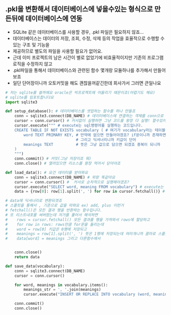 ## .pkl을 변환해서 데이터베이스에 넣을수있는 형식으로 만든뒤에 데이터베이스에 연동

- SQLite 같은 데이터베이스를 사용할 경우, .pkl 파일은 필요하지 않죠...
- 데이터베이스는 데이터의 저장, 조회, 수정, 삭제 등의 작업을 효율적으로 수행할 수 있는 구조 및 기능을
- 제공하므로 별도의 파일을 사용할 필요가 없어요.
- 근데 이미 프로젝트의 남은 시간이 별로 없었기에 비효율적이지만 기존의 프로그램 로직을 수정하지 않고
- .pkl파일을 통해서 데이터베이스와 관련된 함수 몇개랑 모듈하나를 추가해서 만들어보죠
- 일단 단어장이니까 오토커밋을 해도 괜찮을꺼같긴한데 회사가서 그러면 큰일나요
  
```python
# 저는 sqlite를 쓸꺼에요 oracle은 빅프로젝트에 어울리기 때문이죠(어렵기도 해요)
# sqlite를 임포트합니다요
import sqlite3
```
```python
def setup_database(): # 데이터베이스를 셋업하는 함수를 하나 만들죠
    conn = sqlite3.connect(DB_NAME) # 데이터베이스에 연결하는 객체를 conn으로 , DB_NAME은 파일이름변수에요
    cursor = conn.cursor() # 커서없이 실행하면 그냥 코드를 왕창 다 실행! 할수있어요 그러면 망하는거에요
    cursor.execute(""" # execute는 sql명령어를 실행하는 코드입니다.
    CREATE TABLE IF NOT EXISTS vocabulary ( # 여기가 vocabulary라는 테이블을 만드는 코드에요
        word TEXT PRIMARY KEY, # 만약에 없으면 만들어야겠죠? if문이니까 존재하면 아무것도 안하면 되요
                               # 그리고 딕셔너리니까 키값이 단어
        meanings TEXT          # 뜻은 그냥 값으로 담으면 되겠죠 중복이 되니까
    )
    """)
    conn.commit() # 커밋(그냥 저장이죠 뭐)
    conn.close() # 열려있으면 리소스를 왕창 먹어서 닫아야죠
```
```python
def load_data(): # 요건 데이터를 받아와요
    conn = sqlite3.connect(DB_NAME) # 위랑 똑같아요
    cursor = conn.cursor() #  커서로 순차적으로 실행해야겠죠?
    cursor.execute("SELECT word, meaning FROM vocabulary") # execute는 실행하는 코드고 select로 vocabulary테이블에서 word열과 meaning열을 가져와요
    data = {row[0]: row[1].split(', ') for row in cursor.fetchall()} # 요 코드는 gpt를 이용해서 짧게 만든어본건데

# data에 딕셔너리로 변환되겟죠
# 스플릿을 통해서 , 기준으로 값을 따와요 ex) add, plus 이런거
# fetchall()은 모든 결과 행을 반환하는 함수입니다.
# 또 리스트내포를 써버렸는데 저거를 풀어서 해석하면
#    rows = cursor.fetchall() 모든 결과를 행을 가져와서 rows에 할당하고
#    for row in rows: rows만큼 for문을 돌리는데  
#    word = row[0] 키값은 0행에 저장되고
#    meanings = row[1].split(', ') 뜻은 1행에 저장되는데 여러개니까 콤마로 스플릿
#    data[word] = meanings 그리고 다른함수에서 


    conn.close()
    return data
```
```python
def save_data(vocabulary):
    conn = sqlite3.connect(DB_NAME)
    cursor = conn.cursor()

    for word, meanings in vocabulary.items():
        meanings_str = ', '.join(meanings)
        cursor.execute("INSERT OR REPLACE INTO vocabulary (word, meanings) VALUES (?, ?)", (word, meanings_str))

    conn.commit()
    conn.close()
```
